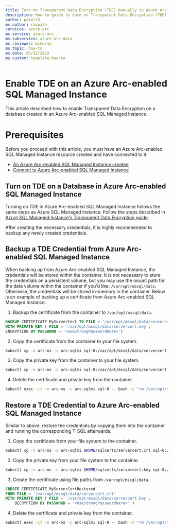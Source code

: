 ```yaml
---
title: Turn on Transparent Data Encryption (TDE) manually in Azure Arc-enabled SQL Managed Instance
description: How-to guide to turn on Transparent Data Encryption (TDE) in an Azure Arc-enabled SQL Managed Instance
author: patelr3
ms.author: ravpate
services: azure-arc
ms.service: azure-arc
ms.subservice: azure-arc-data
ms.reviewer: mikeray
ms.topic: how-to
ms.date: 05/22/2022
ms.custom: template-how-to
---
```


# Enable TDE on an Azure Arc-enabled SQL Managed Instance

This article described how to enable Transparent Data Encryption on a database created in an Azure Arc-enabled SQL Managed Instance.

# Prerequisites

Before you proceed with this article, you must have an Azure Arc-enabled SQL Managed Instance resource created and have connected to it.

- [An Azure Arc-enabled SQL Managed Instance created](./create-sql-managed-instance.md)
- [Connect to Azure Arc-enabled SQL Managed Instance](./connect-managed-instance.md)

## Turn on TDE on a Database in Azure Arc-enabled SQL Managed Instance

Turning on TDE in Azure Arc-enabled SQL Managed Instance follows the same steps as Azure SQL Managed Instance. Follow the steps described in [Azure SQL Managed Instance's Transparent Data Encryption guide](https://docs.microsoft.com/en-us/sql/relational-databases/security/encryption/transparent-data-encryption?view=sql-server-ver15#enable-tde).

After creating the necessary credentials, it is highly recommended to backup any newly created credentials.

## Backup a TDE Credential from Azure Arc-enabled SQL Managed Instance

When backing up from Azure Arc-enabled SQL Managed Instance, the credentials will be stored within the container. It is not necessary to store the credentials on a persistent volume, but you may use the mount path for the data volume within the container if you'd like: `/var/opt/mssql/data`. Otherwise, the credentials will be stored in-memory in the container.  Below is an example of backing up a certificate from Azure Arc-enabled SQL Managed Instance.

1. Backup the certificate from the container to `/var/opt/mssql/data`.

```sql
BACKUP CERTIFICATE MyServerCert TO FILE = '/var/opt/mssql/data/servercert.crt'
WITH PRIVATE KEY ( FILE = '/var/opt/mssql/data/servercert.key',
ENCRYPTION BY PASSWORD = '<UseStrongPasswordHere>')
```

2. Copy the certificate from the container to your file system.

```bash
kubectl cp -n arc-ns -c arc-sqlmi sql-0:/var/opt/mssql/data/servercert.crt $HOME/sqlcerts/servercert.crt
```

3. Copy the private key from the container to your file system.

```bash
kubectl cp -n arc-ns -c arc-sqlmi sql-0:/var/opt/mssql/data/servercert.key $HOME/sqlcerts/servercert.key
```

4. Delete the certificate and private key from the container.

```bash
kubectl exec -it -n arc-ns -c arc-sqlmi sql-0 -- bash -c "rm /var/opt/mssql/data/servercert.crt /var/opt/mssql/data/servercert.key"
```

## Restore a TDE Credential to Azure Arc-enabled SQL Managed Instance

Similar to above, restore the credentials by copying them into the container and running the corresponding T-SQL afterwards.

1. Copy the certificate from your file system to the container.

```bash
kubectl cp -n arc-ns -c arc-sqlmi $HOME/sqlcerts/servercert.crt sql-0:/var/opt/mssql/data/servercert.crt
```

2. Copy the private key from your file system to the container.

```bash
kubectl cp -n arc-ns -c arc-sqlmi $HOME/sqlcerts/servercert.key sql-0:/var/opt/mssql/data/servercert.key
```

3. Create the certificate using file paths from `/var/opt/mssql/data`.

```sql
CREATE CERTIFICATE MyServerCertRestored
FROM FILE = '/var/opt/mssql/data/servercert.crt'
WITH PRIVATE KEY ( FILE = '/var/opt/mssql/data/servercert.key',
    DECRYPTION BY PASSWORD = '<UseStrongPasswordHere>' )
```

4. Delete the certificate and private key from the container.

```bash
kubectl exec -it -n arc-ns -c arc-sqlmi sql-0 -- bash -c "rm /var/opt/mssql/data/servercert.crt /var/opt/mssql/data/servercert.key"
```
